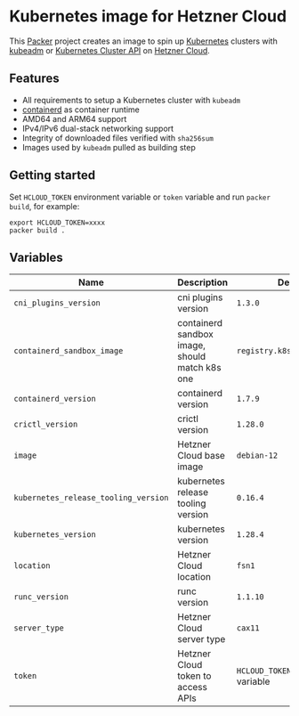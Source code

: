 # Kubernetes image for Hetzner Cloud

This [Packer](https://www.packer.io) project creates an image to spin up [Kubernetes](https://kubernetes.io) clusters with [kubeadm](https://kubernetes.io/docs/reference/setup-tools/kubeadm) or [Kubernetes Cluster API](https://cluster-api.sigs.k8s.io) on [Hetzner Cloud](https://www.hetzner.com/cloud).

## Features

- All requirements to setup a Kubernetes cluster with `kubeadm`
- [containerd](https://containerd.io) as container runtime
- AMD64 and ARM64 support
- IPv4/IPv6 dual-stack networking support
- Integrity of downloaded files verified with `sha256sum`
- Images used by `kubeadm` pulled as building step

## Getting started

Set `HCLOUD_TOKEN` environment variable or `token` variable and run `packer build`, for example:

```shell
export HCLOUD_TOKEN=xxxx
packer build .
```

## Variables

| Name                                 | Description                                    | Default                             |
| ------------------------------------ | ---------------------------------------------- | ----------------------------------- |
| `cni_plugins_version`                | cni plugins version                            | `1.3.0`                             |
| `containerd_sandbox_image`           | containerd sandbox image, should match k8s one | `registry.k8s.io/pause:3.9`         |
| `containerd_version`                 | containerd version                             | `1.7.9`                             |
| `crictl_version`                     | crictl version                                 | `1.28.0`                            |
| `image`                              | Hetzner Cloud base image                       | `debian-12`                         |
| `kubernetes_release_tooling_version` | kubernetes release tooling version             | `0.16.4`                            |
| `kubernetes_version`                 | kubernetes version                             | `1.28.4`                            |
| `location`                           | Hetzner Cloud location                         | `fsn1`                              |
| `runc_version`                       | runc version                                   | `1.1.10`                            |
| `server_type`                        | Hetzner Cloud server type                      | `cax11`                             |
| `token`                              | Hetzner Cloud token to access APIs             | `HCLOUD_TOKEN` environment variable |
